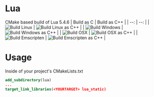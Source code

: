 # Lua
CMake based build of Lua 5.4.6
| Build as C | Build as C++ |
| --: | --: |
| ![Build Linux](https://github.com/walterschell/Lua/actions/workflows/build-linux.yml/badge.svg?branch=master) | ![Build Linux as C++](https://github.com/walterschell/Lua/actions/workflows/build-linux-cxx.yml/badge.svg?branch=master) |
| ![Build Windows](https://github.com/walterschell/Lua/actions/workflows/build-windows.yml/badge.svg?branch=master) | ![Build Windows as C++](https://github.com/walterschell/Lua/actions/workflows/build-windows-cxx.yml/badge.svg?branch=master) |
| ![Build OSX](https://github.com/walterschell/Lua/actions/workflows/build-osx.yml/badge.svg?branch=master) | ![Build OSX as C++](https://github.com/walterschell/Lua/actions/workflows/build-osx-cxx.yml/badge.svg?branch=master) |
| ![Build Emscripten](https://github.com/walterschell/Lua/actions/workflows/build-emscripten.yml/badge.svg?branch=master) | ![Build Emscripten as C++](https://github.com/walterschell/Lua/actions/workflows/build-emscripten-cxx.yml/badge.svg?branch=master) |
# Usage
Inside of your project's CMakeLists.txt
```cmake
add_subdirectory(lua)
...
target_link_libraries(<YOURTARGET> lua_static)
```
